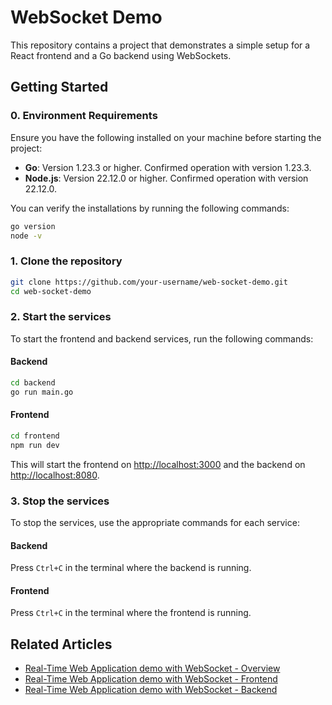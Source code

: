 # WebSocket Demo

This repository contains a project that demonstrates a simple setup for a React frontend and a Go backend using WebSockets.

## Getting Started

### 0. Environment Requirements

Ensure you have the following installed on your machine before starting the project:

- **Go**: Version 1.23.3 or higher. Confirmed operation with version 1.23.3.
- **Node.js**: Version 22.12.0 or higher. Confirmed operation with version 22.12.0.

You can verify the installations by running the following commands:

```sh
go version
node -v
```

### 1. Clone the repository

```sh
git clone https://github.com/your-username/web-socket-demo.git
cd web-socket-demo
```

### 2. Start the services

To start the frontend and backend services, run the following commands:

#### Backend

```sh
cd backend
go run main.go
```

#### Frontend

```sh
cd frontend
npm run dev
```

This will start the frontend on [http://localhost:3000](http://localhost:3000) and the backend on [http://localhost:8080](http://localhost:8080).

### 3. Stop the services

To stop the services, use the appropriate commands for each service:

#### Backend

Press `Ctrl+C` in the terminal where the backend is running.

#### Frontend

Press `Ctrl+C` in the terminal where the frontend is running.

## Related Articles

- [Real-Time Web Application demo with WebSocket - Overview](https://dev.to/tom-takeru/real-time-web-application-demo-with-websockets-3fhb)
- [Real-Time Web Application demo with WebSocket - Frontend](https://dev.to/tom-takeru/real-time-web-application-demo-with-websocket-frontend-4kep)
- [Real-Time Web Application demo with WebSocket - Backend](https://dev.to/tom-takeru/real-time-web-application-demo-with-websocket-backend-1a1n)
